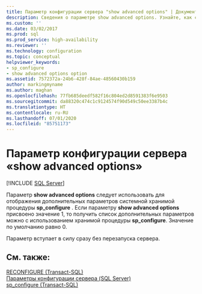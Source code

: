 ```yaml
---
title: Параметр конфигурации сервера "show advanced options" | Документы Майкрософт
description: Сведения о параметре show advanced options. Узнайте, как с его помощью получить список дополнительных параметров при запуске системной хранимой процедуры sp_configure SQL Server.
ms.custom: ''
ms.date: 03/02/2017
ms.prod: sql
ms.prod_service: high-availability
ms.reviewer: ''
ms.technology: configuration
ms.topic: conceptual
helpviewer_keywords:
- sp_configure
- show advanced options option
ms.assetid: 7572372a-24b6-428f-84ae-48560430b159
author: markingmyname
ms.author: maghan
ms.openlocfilehash: 77fb685deedf582f16c804ed2d8591383f6e9503
ms.sourcegitcommit: da88320c474c1c9124574f90d549c50ee3387b4c
ms.translationtype: HT
ms.contentlocale: ru-RU
ms.lasthandoff: 07/01/2020
ms.locfileid: "85751173"
---
```

# <a name="show-advanced-options-server-configuration-option"></a>Параметр конфигурации сервера «show advanced options»
 [!INCLUDE [SQL Server](../../includes/applies-to-version/sqlserver.md)]

  Параметр **show advanced options** следует использовать для отображения дополнительных параметров системной хранимой процедуры **sp_configure** . Если параметру **show advanced options** присвоено значение 1, то получить список дополнительных параметров можно с использованием хранимой процедуры **sp_configure**. Значение по умолчанию равно 0.  
  
 Параметр вступает в силу сразу без перезапуска сервера.  
  
## <a name="see-also"></a>См. также:  
 [RECONFIGURE (Transact-SQL)](../../t-sql/language-elements/reconfigure-transact-sql.md)   
 [Параметры конфигурации сервера (SQL Server)](../../database-engine/configure-windows/server-configuration-options-sql-server.md)   
 [sp_configure (Transact-SQL)](../../relational-databases/system-stored-procedures/sp-configure-transact-sql.md)  
  
  
